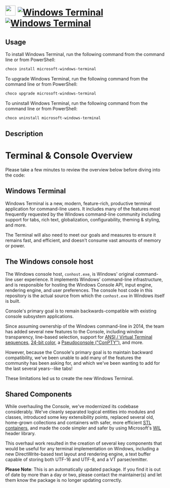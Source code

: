 ﻿# <img src="https://cdn.jsdelivr.net/gh/mkevenaar/chocolatey-packages@7d924f094e0faea8c264d6b973e7388c5f3a9ac8/icons/microsoft-windows-terminal.png" width="32" height="32"/> [![Windows Terminal](https://img.shields.io/chocolatey/v/microsoft-windows-terminal.svg?label=Windows+Terminal)](https://chocolatey.org/packages/microsoft-windows-terminal) [![Windows Terminal](https://img.shields.io/chocolatey/dt/microsoft-windows-terminal.svg)](https://chocolatey.org/packages/microsoft-windows-terminal)

## Usage
To install Windows Terminal, run the following command from the command line or from PowerShell:
```powershell
choco install microsoft-windows-terminal
```

To upgrade Windows Terminal, run the following command from the command line or from PowerShell:
```powershell
choco upgrade microsoft-windows-terminal
```

To uninstall Windows Terminal, run the following command from the command line or from PowerShell:
```powershell
choco uninstall microsoft-windows-terminal
```

## Description
# Terminal & Console Overview

Please take a few minutes to review the overview below before diving into the code:

## Windows Terminal

Windows Terminal is a new, modern, feature-rich, productive terminal application for command-line users. It includes many of the features most frequently requested by the Windows command-line community including support for tabs, rich text, globalization, configurability, theming & styling, and more.

The Terminal will also need to meet our goals and measures to ensure it remains fast, and efficient, and doesn't consume vast amounts of memory or power.

## The Windows console host

The Windows console host, `conhost.exe`, is Windows' original command-line user experience. It implements Windows' command-line infrastructure, and is responsible for hosting the Windows Console API, input engine, rendering engine, and user preferences. The console host code in this repository is the actual source from which the `conhost.exe` in Windows itself is built.

Console's primary goal is to remain backwards-compatible with existing console subsystem applications.

Since assuming ownership of the Windows command-line in 2014, the team has added several new features to the Console, including window transparency, line-based selection, support for [ANSI / Virtual Terminal sequences](https://en.wikipedia.org/wiki/ANSI_escape_code), [24-bit color](https://devblogs.microsoft.com/commandline/24-bit-color-in-the-windows-console/), a [Pseudoconsole ("ConPTY")](https://devblogs.microsoft.com/commandline/windows-command-line-introducing-the-windows-pseudo-console-conpty/), and more.

However, because the Console's primary goal is to maintain backward compatibility, we've been unable to add many of the features the community has been asking for, and which we've been wanting to add for the last several years--like tabs!

These limitations led us to create the new Windows Terminal.

## Shared Components

While overhauling the Console, we've modernized its codebase considerably. We've cleanly separated logical entities into modules and classes, introduced some key extensibility points, replaced several old, home-grown collections and containers with safer, more efficient [STL containers](https://docs.microsoft.com/en-us/cpp/standard-library/stl-containers?view=vs-2019), and made the code simpler and safer by using Microsoft's [WIL](https://github.com/Microsoft/wil) header library.

This overhaul work resulted in the creation of several key components that would be useful for any terminal implementation on Windows, including a new DirectWrite-based text layout and rendering engine, a text buffer capable of storing both UTF-16 and UTF-8, and a VT parser/emitter.


**Please Note**: This is an automatically updated package. If you find it is
out of date by more than a day or two, please contact the maintainer(s) and
let them know the package is no longer updating correctly.
